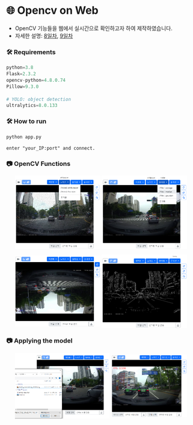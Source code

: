 # 🌐 Opencv on Web
- OpenCV 기능들을 웹에서 실시간으로 확인하고자 하여 제작하였습니다.
- 자세한 설명: [8일차](/ShortTerm-Internship/diary/0712.md), [9일차](/ShortTerm-Internship/diary/0713.md)

### 🛠️ Requirements
```python
python=3.8
Flask=2.3.2
opencv-python=4.8.0.74
Pillow=9.3.0

# YOLO: object detection
ultralytics=8.0.133
```

### 🛠️ How to run 

```shell
python app.py
```
```
enter "your_IP:port" and connect.
```

### 📷 OpenCV Functions

<p align="center">
  <img src="./img/noisy.png" align="center" width="45%">
  <img src="./img/lpf.png" align="center" width="45%">
</p>

<p align="center">
  <img src="./img/rotate.png" align="center" width="45%">
  <img src="./img/canny.png" align="center" width="45%">
</p>

### 📷 Applying the model

<p align="center">
  <img src="./img/upload.png" align="center" width="50%">
  <img src="./img/yolo.png" align="center" width="40%">
</p>